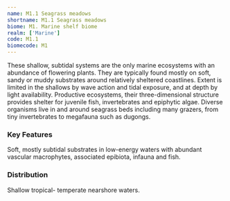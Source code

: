```yaml
---
name: M1.1 Seagrass meadows
shortname: M1.1 Seagrass meadows
biome: M1. Marine shelf biome
realm: ['Marine']
code: M1.1
biomecode: M1
---
```


These shallow, subtidal systems are the only marine ecosystems with an abundance of flowering plants. They are typically found mostly on soft, sandy or muddy substrates around relatively sheltered coastlines. Extent is limited in the shallows by wave action and tidal exposure, and at depth by light availability. Productive ecosystems, their three-dimensional structure provides shelter for juvenile fish, invertebrates and epiphytic algae. Diverse organisms live in and around seagrass beds including many grazers, from tiny invertebrates to megafauna such as dugongs.

### Key Features

Soft, mostly subtidal substrates in low-energy waters with abundant vascular macrophytes, associated epibiota, infauna and fish.

### Distribution

Shallow tropical- temperate nearshore waters.
